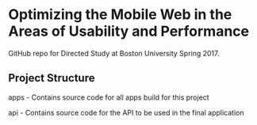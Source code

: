 # Optimizing the Mobile Web in the Areas of Usability and Performance

GitHub repo for Directed Study at Boston University Spring 2017.

## Project Structure

apps - Contains source code for all apps build for this project

api - Contains source code for the API to be used in the final application
